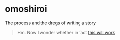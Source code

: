 # omoshiroi
The process and the dregs of writing a story

> Hm. Now I wonder whether in fact [this
> will work](www.google.com)
